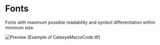 # Fonts
Fonts with maximum possible readability and symbol differentiation within minimum size.

![Preview](https://i.imgur.com/4sj9pT6.png)
(Example of CatseyeMacroCode.ttf)
